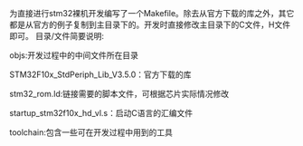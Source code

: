 为直接进行stm32裸机开发编写了一个Makefile。除去从官方下载的库之外，其它都是从官方的例子复制到主目录下的。开发时直接修改主目录下的C文件，H文件即可。
目录/文件简要说明:

objs:开发过程中的中间文件所在目录

STM32F10x_StdPeriph_Lib_V3.5.0：官方下载的库

stm32_rom.ld:链接需要的脚本文件，可根据芯片实际情况修改

startup_stm32f10x_hd_vl.s：启动C语言的汇编文件

toolchain:包含一些可在开发过程中用到的工具
